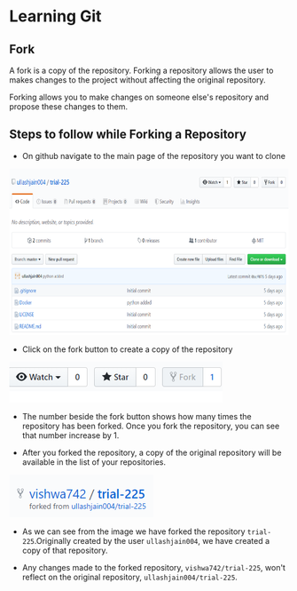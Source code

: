 # Learning Git
## Fork
A fork is a copy of the repository. Forking a repository allows the user to makes changes to the project without affecting the original repository.

Forking allows you to make changes on someone else's repository and propose these changes to them.

## Steps to follow while Forking a Repository
-  On github navigate to the main page of the repository you want to clone

<img src="Screenshots/fork1.png" width="601" height="300">

-  Click on the fork button to create a copy of the repository

<img src="Screenshots/fork2.png">

-  The number beside the fork button shows how many times the repository has been forked. Once you fork the repository, you can see that number increase by 1.


-  After you forked the repository, a copy of the original repository will be available in the list of your repositories.

<img src="Screenshots/fork3.png">

-  As we can see from the image we have forked the repository `trial-225`.Originally created by the user `ullashjain004`, we have created a copy of that repository.

-  Any changes made to the forked repository, `vishwa742/trial-225`, won't reflect on the original repository, `ullashjain004/trial-225`.  

